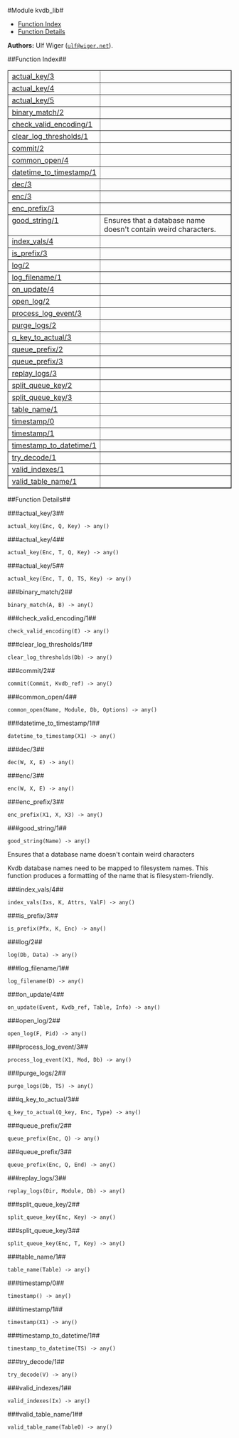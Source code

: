 

#Module kvdb_lib#
* [Function Index](#index)
* [Function Details](#functions)


__Authors:__ Ulf Wiger ([`ulf@wiger.net`](mailto:ulf@wiger.net)).<a name="index"></a>

##Function Index##


<table width="100%" border="1" cellspacing="0" cellpadding="2" summary="function index"><tr><td valign="top"><a href="#actual_key-3">actual_key/3</a></td><td></td></tr><tr><td valign="top"><a href="#actual_key-4">actual_key/4</a></td><td></td></tr><tr><td valign="top"><a href="#actual_key-5">actual_key/5</a></td><td></td></tr><tr><td valign="top"><a href="#binary_match-2">binary_match/2</a></td><td></td></tr><tr><td valign="top"><a href="#check_valid_encoding-1">check_valid_encoding/1</a></td><td></td></tr><tr><td valign="top"><a href="#clear_log_thresholds-1">clear_log_thresholds/1</a></td><td></td></tr><tr><td valign="top"><a href="#commit-2">commit/2</a></td><td></td></tr><tr><td valign="top"><a href="#common_open-4">common_open/4</a></td><td></td></tr><tr><td valign="top"><a href="#datetime_to_timestamp-1">datetime_to_timestamp/1</a></td><td></td></tr><tr><td valign="top"><a href="#dec-3">dec/3</a></td><td></td></tr><tr><td valign="top"><a href="#enc-3">enc/3</a></td><td></td></tr><tr><td valign="top"><a href="#enc_prefix-3">enc_prefix/3</a></td><td></td></tr><tr><td valign="top"><a href="#good_string-1">good_string/1</a></td><td>Ensures that a database name doesn't contain weird characters.</td></tr><tr><td valign="top"><a href="#index_vals-4">index_vals/4</a></td><td></td></tr><tr><td valign="top"><a href="#is_prefix-3">is_prefix/3</a></td><td></td></tr><tr><td valign="top"><a href="#log-2">log/2</a></td><td></td></tr><tr><td valign="top"><a href="#log_filename-1">log_filename/1</a></td><td></td></tr><tr><td valign="top"><a href="#on_update-4">on_update/4</a></td><td></td></tr><tr><td valign="top"><a href="#open_log-2">open_log/2</a></td><td></td></tr><tr><td valign="top"><a href="#process_log_event-3">process_log_event/3</a></td><td></td></tr><tr><td valign="top"><a href="#purge_logs-2">purge_logs/2</a></td><td></td></tr><tr><td valign="top"><a href="#q_key_to_actual-3">q_key_to_actual/3</a></td><td></td></tr><tr><td valign="top"><a href="#queue_prefix-2">queue_prefix/2</a></td><td></td></tr><tr><td valign="top"><a href="#queue_prefix-3">queue_prefix/3</a></td><td></td></tr><tr><td valign="top"><a href="#replay_logs-3">replay_logs/3</a></td><td></td></tr><tr><td valign="top"><a href="#split_queue_key-2">split_queue_key/2</a></td><td></td></tr><tr><td valign="top"><a href="#split_queue_key-3">split_queue_key/3</a></td><td></td></tr><tr><td valign="top"><a href="#table_name-1">table_name/1</a></td><td></td></tr><tr><td valign="top"><a href="#timestamp-0">timestamp/0</a></td><td></td></tr><tr><td valign="top"><a href="#timestamp-1">timestamp/1</a></td><td></td></tr><tr><td valign="top"><a href="#timestamp_to_datetime-1">timestamp_to_datetime/1</a></td><td></td></tr><tr><td valign="top"><a href="#try_decode-1">try_decode/1</a></td><td></td></tr><tr><td valign="top"><a href="#valid_indexes-1">valid_indexes/1</a></td><td></td></tr><tr><td valign="top"><a href="#valid_table_name-1">valid_table_name/1</a></td><td></td></tr></table>


<a name="functions"></a>

##Function Details##

<a name="actual_key-3"></a>

###actual_key/3##


`actual_key(Enc, Q, Key) -> any()`

<a name="actual_key-4"></a>

###actual_key/4##


`actual_key(Enc, T, Q, Key) -> any()`

<a name="actual_key-5"></a>

###actual_key/5##


`actual_key(Enc, T, Q, TS, Key) -> any()`

<a name="binary_match-2"></a>

###binary_match/2##


`binary_match(A, B) -> any()`

<a name="check_valid_encoding-1"></a>

###check_valid_encoding/1##


`check_valid_encoding(E) -> any()`

<a name="clear_log_thresholds-1"></a>

###clear_log_thresholds/1##


`clear_log_thresholds(Db) -> any()`

<a name="commit-2"></a>

###commit/2##


`commit(Commit, Kvdb_ref) -> any()`

<a name="common_open-4"></a>

###common_open/4##


`common_open(Name, Module, Db, Options) -> any()`

<a name="datetime_to_timestamp-1"></a>

###datetime_to_timestamp/1##


`datetime_to_timestamp(X1) -> any()`

<a name="dec-3"></a>

###dec/3##


`dec(W, X, E) -> any()`

<a name="enc-3"></a>

###enc/3##


`enc(W, X, E) -> any()`

<a name="enc_prefix-3"></a>

###enc_prefix/3##


`enc_prefix(X1, X, X3) -> any()`

<a name="good_string-1"></a>

###good_string/1##


`good_string(Name) -> any()`



Ensures that a database name doesn't contain weird characters

Kvdb database names need to be mapped to filesystem names. This function
produces a formatting of the name that is filesystem-friendly.<a name="index_vals-4"></a>

###index_vals/4##


`index_vals(Ixs, K, Attrs, ValF) -> any()`

<a name="is_prefix-3"></a>

###is_prefix/3##


`is_prefix(Pfx, K, Enc) -> any()`

<a name="log-2"></a>

###log/2##


`log(Db, Data) -> any()`

<a name="log_filename-1"></a>

###log_filename/1##


`log_filename(D) -> any()`

<a name="on_update-4"></a>

###on_update/4##


`on_update(Event, Kvdb_ref, Table, Info) -> any()`

<a name="open_log-2"></a>

###open_log/2##


`open_log(F, Pid) -> any()`

<a name="process_log_event-3"></a>

###process_log_event/3##


`process_log_event(X1, Mod, Db) -> any()`

<a name="purge_logs-2"></a>

###purge_logs/2##


`purge_logs(Db, TS) -> any()`

<a name="q_key_to_actual-3"></a>

###q_key_to_actual/3##


`q_key_to_actual(Q_key, Enc, Type) -> any()`

<a name="queue_prefix-2"></a>

###queue_prefix/2##


`queue_prefix(Enc, Q) -> any()`

<a name="queue_prefix-3"></a>

###queue_prefix/3##


`queue_prefix(Enc, Q, End) -> any()`

<a name="replay_logs-3"></a>

###replay_logs/3##


`replay_logs(Dir, Module, Db) -> any()`

<a name="split_queue_key-2"></a>

###split_queue_key/2##


`split_queue_key(Enc, Key) -> any()`

<a name="split_queue_key-3"></a>

###split_queue_key/3##


`split_queue_key(Enc, T, Key) -> any()`

<a name="table_name-1"></a>

###table_name/1##


`table_name(Table) -> any()`

<a name="timestamp-0"></a>

###timestamp/0##


`timestamp() -> any()`

<a name="timestamp-1"></a>

###timestamp/1##


`timestamp(X1) -> any()`

<a name="timestamp_to_datetime-1"></a>

###timestamp_to_datetime/1##


`timestamp_to_datetime(TS) -> any()`

<a name="try_decode-1"></a>

###try_decode/1##


`try_decode(V) -> any()`

<a name="valid_indexes-1"></a>

###valid_indexes/1##


`valid_indexes(Ix) -> any()`

<a name="valid_table_name-1"></a>

###valid_table_name/1##


`valid_table_name(Table0) -> any()`

